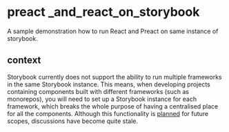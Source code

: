 # preact _and_react_on_storybook

A sample demonstration how to run React and Preact on same instance of storybook.


## context
Storybook currently does not support the ability to run multiple frameworks in the same Storybook instance.
This means, when developing projects containing components built with different frameworks (such as monorepos), you will need to set up a Storybook instance for each framework, which breaks the whole purpose of having a centralised place for all the components.
Although this functionality is [planned](https://storybook.canny.io/roadmap/p/add-ability-to-run-multiple-frameworks-in-1-storybook) for future scopes, discussions have become quite stale.
